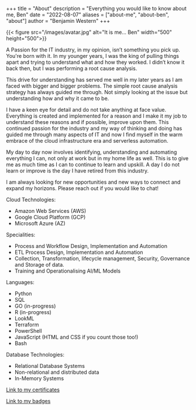 +++
title = "About"
description = "Everything you would like to know about me, Ben"
date = "2022-08-07"
aliases = ["about-me", "about-ben", "about"]
author = "Benjamin Western"
+++

{{< figure src="/images/avatar.jpg" alt="It is me... Ben" width="500" height="500">}}

A Passion for the IT industry, in my opinion, isn’t something you pick up. You're born with it. In my younger years, I was the king of pulling things apart and trying to understand what and how they worked. I didn’t know it back then, but I was performing a root cause analysis.

This drive for understanding has served me well in my later years as I am faced with bigger and bigger problems. The simple root cause analysis strategy has always guided me through. Not simply looking at the issue but understanding how and why it came to be.

I have a keen eye for detail and do not take anything at face value. Everything is created and implemented for a reason and I make it my job to understand these reasons and if possible, improve upon them. 
This continued passion for the industry and my way of thinking and doing has guided me through many aspects of IT and now I find myself in the warm embrace of the cloud infrastructure era and serverless automation. 

My day to day now involves identifying, understanding and automating everything I can, not only at work but in my home life as well. This is to give me as much time as I can to continue to learn and upskill.
A day I do not learn or improve is the day I have retired from this industry. 

I am always looking for new opportunities and new ways to connect and expand my horizons. Please reach out if you would like to chat!

Cloud Technologies: 
- Amazon Web Services (AWS)
- Google Cloud Platform (GCP)
- Microsoft Azure (AZ)

Specialities: 
- Process and Workflow Design, Implementation and Automation
- ETL Process Design, Implementation and Automation
- Collection, Transformation, lifecycle management, Security, Governance and Storage of data.
- Training and Operationalising AI/ML Models

Languages: 
- Python
- SQL
- GO (in-progress)
- R (in-progress)
- LookML
- Terraform
- PowerShell
- JavaScript (HTML and CSS if you count those too!)
- Bash

Database Technologies:
- Relational Database Systems
- Non-relational and distributed data
- In-Memory Systems

[Link to my certificates](/certificates)

[Link to my badges](/badges)
